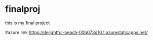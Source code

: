 # finalproj
this is my final project

#azure link https://delightful-beach-00b073d10.1.azurestaticapps.net/
